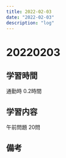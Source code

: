 ```yaml
---
title: 2022-02-03
date: "2022-02-03"
description: "log"
---
```


# 20220203

## 学習時間
通勤時
0.2時間
## 学習内容
午前問題
20問
## 備考
